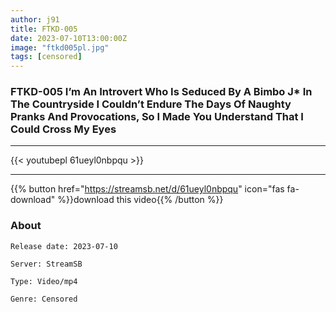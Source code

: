 ```yaml
---
author: j91
title: FTKD-005
date: 2023-07-10T13:00:00Z
image: "ftkd005pl.jpg"
tags: [censored]
---
```


### FTKD-005 I’m An Introvert Who Is Seduced By A Bimbo J* In The Countryside I Couldn’t Endure The Days Of Naughty Pranks And Provocations, So I Made You Understand That I Could Cross My Eyes
___

{{< youtubepl 61ueyl0nbpqu >}}
___

{{% button href="https://streamsb.net/d/61ueyl0nbpqu" icon="fas fa-download" %}}download this video{{% /button %}}
### About

`Release date: 2023-07-10`

`Server: StreamSB`

`Type: Video/mp4`

`Genre:	Censored`